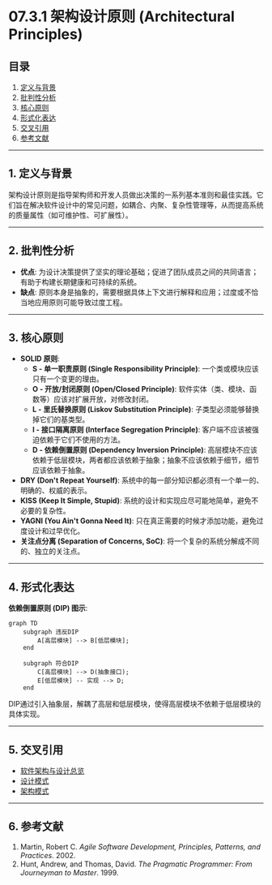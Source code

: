 # 07.3.1 架构设计原则 (Architectural Principles)

## 目录

1.  [定义与背景](#1-定义与背景)
2.  [批判性分析](#2-批判性分析)
3.  [核心原则](#3-核心原则)
4.  [形式化表达](#4-形式化表达)
5.  [交叉引用](#5-交叉引用)
6.  [参考文献](#6-参考文献)

---

## 1. 定义与背景

架构设计原则是指导架构师和开发人员做出决策的一系列基本准则和最佳实践。它们旨在解决软件设计中的常见问题，如耦合、内聚、复杂性管理等，从而提高系统的质量属性（如可维护性、可扩展性）。

---

## 2. 批判性分析

-   **优点**: 为设计决策提供了坚实的理论基础；促进了团队成员之间的共同语言；有助于构建长期健康和可持续的系统。
-   **缺点**: 原则本身是抽象的，需要根据具体上下文进行解释和应用；过度或不恰当地应用原则可能导致过度工程。

---

## 3. 核心原则

-   **SOLID 原则**:
    -   **S - 单一职责原则 (Single Responsibility Principle)**: 一个类或模块应该只有一个变更的理由。
    -   **O - 开放/封闭原则 (Open/Closed Principle)**: 软件实体（类、模块、函数等）应该对扩展开放，对修改封闭。
    -   **L - 里氏替换原则 (Liskov Substitution Principle)**: 子类型必须能够替换掉它们的基类型。
    -   **I - 接口隔离原则 (Interface Segregation Principle)**: 客户端不应该被强迫依赖于它们不使用的方法。
    -   **D - 依赖倒置原则 (Dependency Inversion Principle)**: 高层模块不应该依赖于低层模块，两者都应该依赖于抽象；抽象不应该依赖于细节，细节应该依赖于抽象。
-   **DRY (Don't Repeat Yourself)**: 系统中的每一部分知识都必须有一个单一的、明确的、权威的表示。
-   **KISS (Keep It Simple, Stupid)**: 系统的设计和实现应尽可能地简单，避免不必要的复杂性。
-   **YAGNI (You Ain't Gonna Need It)**: 只在真正需要的时候才添加功能，避免过度设计和过早优化。
-   **关注点分离 (Separation of Concerns, SoC)**: 将一个复杂的系统分解成不同的、独立的关注点。

---

## 4. 形式化表达

**依赖倒置原则 (DIP) 图示**:

```mermaid
graph TD
    subgraph 违反DIP
        A[高层模块] --> B[低层模块];
    end

    subgraph 符合DIP
        C[高层模块] --> D(抽象接口);
        E[低层模块] -- 实现 --> D;
    end
```
DIP通过引入抽象层，解耦了高层和低层模块，使得高层模块不依赖于低层模块的具体实现。

---

## 5. 交叉引用

-   [软件架构与设计总览](./README.md)
-   [设计模式](../07.4_Design_Patterns/README.md)
-   [架构模式](./07.3.2_Architectural_Patterns.md)

---

## 6. 参考文献

1.  Martin, Robert C. *Agile Software Development, Principles, Patterns, and Practices*. 2002.
2.  Hunt, Andrew, and Thomas, David. *The Pragmatic Programmer: From Journeyman to Master*. 1999. 
